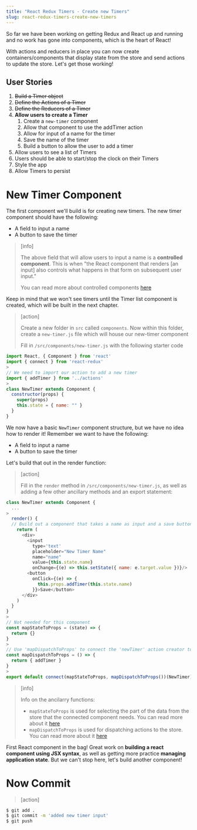 ```yaml
---
title: "React Redux Timers - Create new Timers"
slug: react-redux-timers-create-new-timers
---
```


So far we have been working on getting Redux and React up and
running and no work has gone into components, which is the heart of React!

With actions and reducers in place you can now create
containers/components that display state from the store and
send actions to update the store. Let's get those working!

## User Stories

1. ~~Build a Timer object~~
1. ~~Define the Actions of a Timer~~
1. ~~Define the Reducers of a Timer~~
1. **Allow users to create a Timer**
    1. Create a `new-timer` component
    1. Allow that component to use the addTimer action
    1. Allow for input of a name for the timer
    1. Save the name of the timer
    1. Build a button to allow the user to add a timer
1. Allow users to see a list of Timers
1. Users should be able to start/stop the clock on their Timers
1. Style the app
1. Allow Timers to persist

# New Timer Component

The first component we'll build is for creating new timers. The new timer component should have the following:

- A field to input a name
- A button to save the timer

> [info]
>
> The above field that will allow users to input a name is a **controlled component**. This is when "the React component that renders [an input] also controls what happens in that form on subsequent user input."
>
> You can read more about controlled components [here](https://reactjs.org/docs/forms.html#controlled-components)

Keep in mind that we won't see timers until the Timer list component is created, which will be built in the next chapter.

> [action]
>
> Create a new folder in `src` called `components`. Now within this folder, create a `new-timer.js` file which will house our new-timer component
>
> Fill in `/src/components/new-timer.js` with the following starter code
>
```js
import React, { Component } from 'react'
import { connect } from 'react-redux'
>
// We need to import our action to add a new timer
import { addTimer } from '../actions'
>
class NewTimer extends Component {
  constructor(props) {
    super(props)
    this.state = { name: "" }
  }
}
```

We now have a basic `NewTimer` component structure, but we have no idea how to render it! Remember we want to have the following:

- A field to input a name
- A button to save the timer

Let's build that out in the render function:

> [action]
>
> Fill in the `render` method in `/src/components/new-timer.js`, as well as adding a few other ancillary methods and an export statement:
>
```js
class NewTimer extends Component {
  ...
>
  render() {
  // Build out a component that takes a name as input and a save button to save the timer
    return (
      <div>
        <input
          type='text'
          placeholder="New Timer Name"
          name="name"
          value={this.state.name}
          onChange={(e) => this.setState({ name: e.target.value })}/>
        <button
          onClick={(e) => {
            this.props.addTimer(this.state.name)
          }}>Save</button>
      </div>
    )
  }
}
>
// Not needed for this component
const mapStateToProps = (state) => {
  return {}
}
>
// Use 'mapDispatchToProps' to connect the 'newTimer' action creator to this component. Here is a stub for the component:
const mapDispatchToProps = () => {
  return { addTimer }
}
>
export default connect(mapStateToProps, mapDispatchToProps())(NewTimer)
```

<!-- -->

> [info]
>
> Info on the ancilarry functions:
>
> - `mapStateToProps` is used for selecting the part of the data from the store that the connected component needs. You can read more about it [here](https://react-redux.js.org/using-react-redux/connect-mapstate)
> - `mapDispatchToProps` is used for dispatching actions to the store. You can read more about it [here](https://react-redux.js.org/using-react-redux/connect-mapdispatch)

First React component in the bag! Great work on **building a react component using JSX syntax**, as well as getting more practice **managing application state**. But we can't stop here, let's build another component!

# Now Commit

>[action]
>
```bash
$ git add .
$ git commit -m 'added new timer input'
$ git push
```
